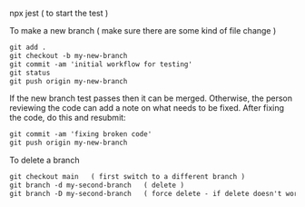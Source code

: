 npx jest  ( to start the test )


To make a new branch  ( make sure there are some kind of file change )
```md
git add .
git checkout -b my-new-branch
git commit -am 'initial workflow for testing'
git status
git push origin my-new-branch
```
If the new branch test passes then it can be merged.
Otherwise, the person reviewing the code can add a note on what needs to be fixed.
After fixing the code, do this and resubmit:

```md
git commit -am 'fixing broken code'
git push origin my-new-branch
```

To delete a branch
```md
git checkout main   ( first switch to a different branch )
git branch -d my-second-branch   ( delete )
git branch -D my-second-branch   ( force delete - if delete doesn't work )
```